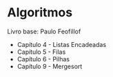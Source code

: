 # Algoritmos

Livro base: Paulo Feofillof

* Capítulo 4 - Listas Encadeadas
* Capítulo 5 - Filas
* Capítulo 6 - Pilhas
* Capítulo 9 - Mergesort
